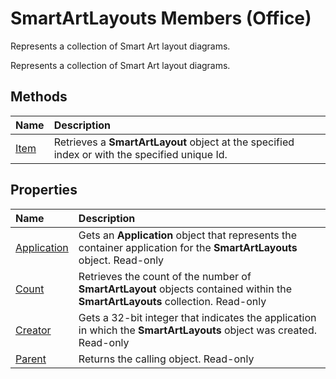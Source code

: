 
# SmartArtLayouts Members (Office)
Represents a collection of Smart Art layout diagrams.

Represents a collection of Smart Art layout diagrams.


## Methods



|**Name**|**Description**|
|:-----|:-----|
|[Item](8741eb7f-21d4-dfff-ef02-a87959d8a841.md)|Retrieves a  **SmartArtLayout** object at the specified index or with the specified unique Id.|

## Properties



|**Name**|**Description**|
|:-----|:-----|
|[Application](884b8508-1860-f21f-a3f7-b236909b9efa.md)|Gets an  **Application** object that represents the container application for the **SmartArtLayouts** object. Read-only|
|[Count](caf73afe-63e5-0832-deb9-c608b7b1b41a.md)|Retrieves the count of the number of  **SmartArtLayout** objects contained within the **SmartArtLayouts** collection. Read-only|
|[Creator](d68e64ff-541e-7276-b04e-a33a002e73bc.md)|Gets a 32-bit integer that indicates the application in which the  **SmartArtLayouts** object was created. Read-only|
|[Parent](cb32827a-8109-ea95-6f49-abd34a391770.md)|Returns the calling object. Read-only|
